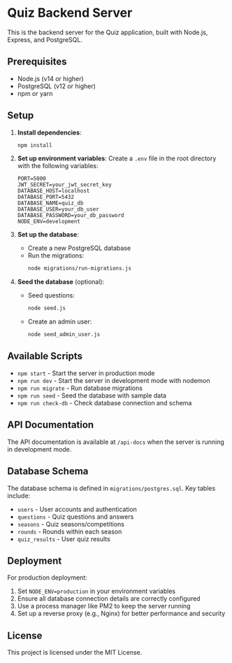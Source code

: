 # Quiz Backend Server

This is the backend server for the Quiz application, built with Node.js, Express, and PostgreSQL.

## Prerequisites

- Node.js (v14 or higher)
- PostgreSQL (v12 or higher)
- npm or yarn

## Setup

1. **Install dependencies**:
   ```bash
   npm install
   ```

2. **Set up environment variables**:
   Create a `.env` file in the root directory with the following variables:
   ```
   PORT=5000
   JWT_SECRET=your_jwt_secret_key
   DATABASE_HOST=localhost
   DATABASE_PORT=5432
   DATABASE_NAME=quiz_db
   DATABASE_USER=your_db_user
   DATABASE_PASSWORD=your_db_password
   NODE_ENV=development
   ```

3. **Set up the database**:
   - Create a new PostgreSQL database
   - Run the migrations:
     ```bash
     node migrations/run-migrations.js
     ```

4. **Seed the database** (optional):
   - Seed questions:
     ```bash
     node seed.js
     ```
   - Create an admin user:
     ```bash
     node seed_admin_user.js
     ```

## Available Scripts

- `npm start` - Start the server in production mode
- `npm run dev` - Start the server in development mode with nodemon
- `npm run migrate` - Run database migrations
- `npm run seed` - Seed the database with sample data
- `npm run check-db` - Check database connection and schema

## API Documentation

The API documentation is available at `/api-docs` when the server is running in development mode.

## Database Schema

The database schema is defined in `migrations/postgres.sql`. Key tables include:

- `users` - User accounts and authentication
- `questions` - Quiz questions and answers
- `seasons` - Quiz seasons/competitions
- `rounds` - Rounds within each season
- `quiz_results` - User quiz results

## Deployment

For production deployment:

1. Set `NODE_ENV=production` in your environment variables
2. Ensure all database connection details are correctly configured
3. Use a process manager like PM2 to keep the server running
4. Set up a reverse proxy (e.g., Nginx) for better performance and security

## License

This project is licensed under the MIT License.
